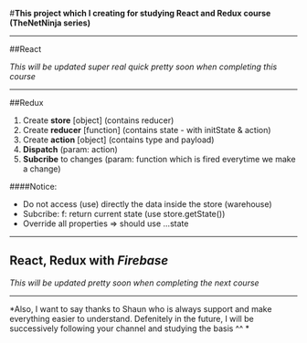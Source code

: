 #**This project which I creating for studying React and Redux course (TheNetNinja series)**
***

##React

*This will be updated super real quick pretty soon when completing this course* 
***
##Redux

1. Create **store** [object] (contains reducer)
2. Create **reducer** [function] (contains state - with initState & action)
3. Create **action** [object] (contains type and payload)
4. **Dispatch** (param: action)
5. **Subcribe** to changes (param: function which is fired everytime we make a change) 

####Notice:
- Do not access (use) directly the data inside the store (warehouse)
- Subcribe: f: return current state (use store.getState())
- Override all properties => should use ...state

***
## React, Redux with *Firebase*

*This will be updated pretty soon when completing the next course*

***

*Also, I want to say thanks to Shaun who is always support and make everything easier to understand. Defenitely in the future, I will be successively following your channel and studying the basis ^^ *